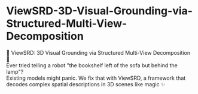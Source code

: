 # ViewSRD-3D-Visual-Grounding-via-Structured-Multi-View-Decomposition
🚀 ViewSRD: 3D Visual Grounding via Structured Multi-View Decomposition 🚀   
Ever tried telling a robot "the bookshelf left of the sofa but behind the lamp"?    
Existing models might panic. We fix that with ViewSRD, a framework that decodes complex spatial descriptions in 3D scenes like magic ✨
